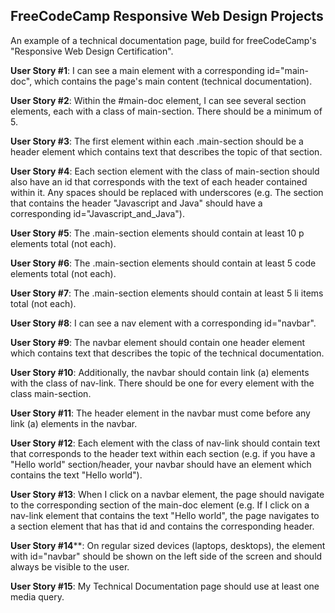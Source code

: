## FreeCodeCamp Responsive Web Design Projects

An example of a technical documentation page, build for freeCodeCamp's "Responsive Web Design Certification". 



**User Story #1**: I can see a main element with a corresponding id="main-doc", which contains the page's main content (technical documentation).

**User Story #2**: Within the #main-doc element, I can see several section elements, each with a class of main-section. There should be a minimum of 5.

**User Story #3**: The first element within each .main-section should be a header element which contains text that describes the topic of that section.

**User Story #4**: Each section element with the class of main-section should also have an id that corresponds with the text of each header contained within it. Any spaces should be replaced with underscores (e.g. The section that contains the header "Javascript and Java" should have a corresponding id="Javascript_and_Java").

**User Story #5**: The .main-section elements should contain at least 10 p elements total (not each).

**User Story #6**: The .main-section elements should contain at least 5 code elements total (not each).

**User Story #7**: The .main-section elements should contain at least 5 li items total (not each).

**User Story #8**: I can see a nav element with a corresponding id="navbar".

**User Story #9**: The navbar element should contain one header element which contains text that describes the topic of the technical documentation.

**User Story #10**: Additionally, the navbar should contain link (a) elements with the class of nav-link. There should be one for every element with the class main-section.

**User Story #11**: The header element in the navbar must come before any link (a) elements in the navbar.

**User Story #12**: Each element with the class of nav-link should contain text that corresponds to the header text within each section (e.g. if you have a "Hello world" section/header, your navbar should have an element which contains the text "Hello world").

**User Story #13**: When I click on a navbar element, the page should navigate to the corresponding section of the main-doc element (e.g. If I click on a nav-link element that contains the text "Hello world", the page navigates to a section element that has that id and contains the corresponding header.

**User Story #14****: On regular sized devices (laptops, desktops), the element with id="navbar" should be shown on the left side of the screen and should always be visible to the user.

**User Story #15**: My Technical Documentation page should use at least one media query.